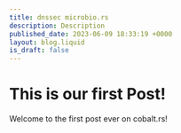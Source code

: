 ```yaml
---
title: dnssec microbio.rs
description: Description
published_date: 2023-06-09 18:33:19 +0000
layout: blog.liquid
is_draft: false
---
```

# This is our first Post!

Welcome to the first post ever on cobalt.rs!
